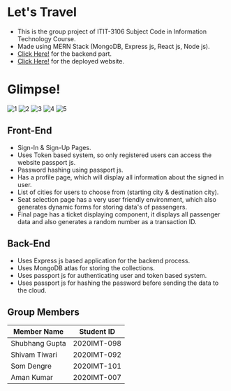 # Let's Travel 
* This is the group project of ITIT-3106 Subject Code in Information Technology Course.
* Made using MERN Stack (MongoDB, Express js, React js, Node js).
* [Click Here!](https://github.com/shubhanggupta2000/bus-booking-backend-se-project) for the backend part.
* [Click Here!](https://fazevennom-buses.netlify.app/) for the deployed website.

# Glimpse!

![1](https://user-images.githubusercontent.com/79959361/201478171-e6b4f9d8-752c-4ebb-8bc3-8c3187c2c097.png)
![2](https://user-images.githubusercontent.com/79959361/201478187-b920efb8-179c-4edd-8e7a-c4c61a780cbe.png)
![3](https://user-images.githubusercontent.com/79959361/201478189-d1b6efd5-8e2f-403c-acb9-64622a5d9e38.png)
![4](https://user-images.githubusercontent.com/79959361/201478192-33f42821-5433-410b-bb04-9794a3e56ef7.png)
![5](https://user-images.githubusercontent.com/79959361/201478197-170663f7-106b-4e6a-bc47-374ff8940bbf.png)

## Front-End

* Sign-In & Sign-Up Pages.
* Uses Token based system, so only registered users can access the website  passport js.
* Password hashing using passport js.
* Has a profile page, which will display all information about the signed in user.
* List of cities for users to choose from (starting city & destination city). 
* Seat selection page has a very user friendly environment, which also generates dynamic forms for storing data's of passengers.
* Final page has a ticket displaying component, it displays all passenger data and also generates a random number as a transaction ID.

## Back-End

* Uses Express js based application for the backend process.
* Uses MongoDB atlas for storing the collections.
* Uses passport js for authenticating user and token based system.
* Uses passport js for hashing the password before sending the data to the cloud.

## Group Members

| Member Name | Student ID |
| ----------- | ---------- |
| Shubhang Gupta | 2020IMT-098 |
| Shivam Tiwari | 2020IMT-092 |
| Som Dengre | 2020IMT-101 |
| Aman Kumar | 2020IMT-007 |
